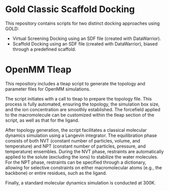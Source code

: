 # Gold Classic Scaffold Docking
This repository contains scripts for two distinct docking approaches using GOLD:
- Virtual Screening Docking using an SDF file (created with DataWarrior).
- Scaffold Docking using an SDF file (created with DataWarrior), biased through a predefined scaffold.

# OpenMM Tleap
This repository includes a tleap script to generate the topology and parameter files for OpenMM simulations.

The script initiates with a call to tleap to prepare the topology file. This process is fully automated, ensuring the topology, the simulation box size, and the ion concentration are smoothly established. The forcefield applied to the macromolecule can be customized within the tleap section of the script, as well as that for the ligand.

After topology generation, the script facilitates a classical molecular dynamics simulation using a Langevin integrator. The equilibration phase consists of both NVT (constant number of particles, volume, and temperature) and NPT (constant number of particles, pressure, and temperature) ensembles. During the NVT phase, restraints are automatically applied to the solute (excluding the ions) to stabilize the water molecules. For the NPT phase, restraints can be specified through a dictionary, allowing for selective constraints on either macromolecular atoms (e.g., the backbone) or entire residues, such as the ligand.

Finally, a standard molecular dynamics simulation is conducted at 300K.